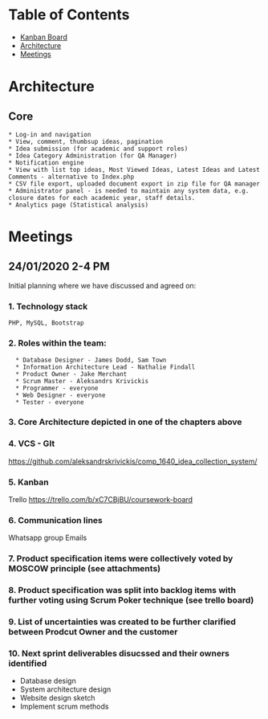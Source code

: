 # Table of Contents  
- [Kanban Board](https://trello.com/b/xC7CBjBU/coursework-board)
- [Architecture](#architecture)
- [Meetings](#meetings)

# Architecture
## Core
    * Log-in and navigation
    * View, comment, thumbsup ideas, pagination
    * Idea submission (for academic and support roles)
    * Idea Category Administration (for QA Manager)
    * Notification engine
    * View with list top ideas, Most Viewed Ideas, Latest Ideas and Latest Comments - alternative to Index.php
    * CSV file export, uploaded document export in zip file for QA manager
    * Administrator panel - is needed to maintain any system data, e.g. closure dates for each academic year, staff details.
    * Analytics page (Statistical analysis)

# Meetings
## 24/01/2020 2-4 PM
  Initial planning where we have discussed and agreed on:
### 1. Technology stack
    PHP, MySQL, Bootstrap
### 2. Roles within the team:
      * Database Designer - James Dodd, Sam Town
      * Information Architecture Lead - Nathalie Findall
      * Product Owner - Jake Merchant
      * Scrum Master - Aleksandrs Krivickis
      * Programmer - everyone
      * Web Designer - everyone
      * Tester - everyone
### 3. Core Architecture depicted in one of the chapters above
### 4. VCS - GIt
  https://github.com/aleksandrskrivickis/comp_1640_idea_collection_system/
### 5. Kanban
  Trello https://trello.com/b/xC7CBjBU/coursework-board
### 6. Communication lines 
  Whatsapp group
  Emails
### 7. Product specification items were collectively voted by MOSCOW principle (see attachments)
### 8. Product specification was split into backlog items with further voting using Scrum Poker technique (see trello board)
### 9. List of uncertainties was created to be further clarified between Prodcut Owner and the customer
### 10. Next sprint deliverables disucssed and their owners identified
  * Database design
  * System architecture design
  * Website design sketch
  * Implement scrum methods
  
